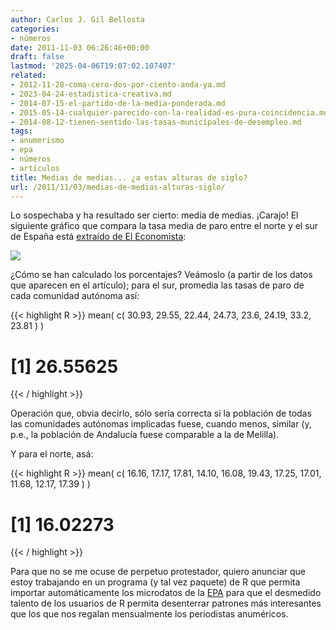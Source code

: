 ```yaml
---
author: Carlos J. Gil Bellosta
categories:
- números
date: 2011-11-03 06:26:46+00:00
draft: false
lastmod: '2025-04-06T19:07:02.107407'
related:
- 2012-11-28-coma-cero-dos-por-ciento-anda-ya.md
- 2023-04-24-estadistica-creativa.md
- 2014-07-15-el-partido-de-la-media-ponderada.md
- 2015-05-14-cualquier-parecido-con-la-realidad-es-pura-coincidencia.md
- 2014-08-12-tienen-sentido-las-tasas-municipales-de-desempleo.md
tags:
- anumerismo
- epa
- números
- artículos
title: Medias de medias... ¿a estas alturas de siglo?
url: /2011/11/03/medias-de-medias-alturas-siglo/
---
```


Lo sospechaba y ha resultado ser cierto: media de medias. ¡Carajo! El siguiente gráfico que compara la tasa media de paro entre el norte y el sur de España está [extraído de El Economista](http://www.eleconomista.es/catalunya/noticias/3488432/10/11/Andalucia-y-Cataluna-las-comunidades-donde-mas-crecio-el-paro.html):

[![](/wp-uploads/2011/10/media_de_medias_el_economista.png#center)
](/wp-uploads/2011/10/media_de_medias_el_economista.png#center)

¿Cómo se han calculado los porcentajes? Veámoslo (a partir de los datos que aparecen en el artículo); para el sur, promedia las tasas de paro de cada comunidad autónoma así:



{{< highlight R >}}
mean( c( 30.93, 29.55, 22.44, 24.73, 23.6, 24.19, 33.2, 23.81 ) )
# [1] 26.55625
{{< / highlight >}}


Operación que, obvia decirlo, sólo sería correcta si la población de todas las comunidades autónomas implicadas fuese, cuando menos, similar (y, p.e., la población de Andalucía fuese comparable a la de Melilla).

Y para el norte, asá:



{{< highlight R >}}
mean( c( 16.16, 17.17, 17.81, 14.10, 16.08, 19.43,
        17.25, 17.01, 11.68, 12.17, 17.39 ) )
# [1] 16.02273
{{< / highlight >}}



Para que no se me ocuse de perpetuo protestador, quiero anunciar que estoy trabajando en un programa (y tal vez paquete) de R que permita importar automáticamente los microdatos de la [EPA](http://www.ine.es/prensa/epa_prensa.htm) para que el desmedido talento de los usuarios de R permita desenterrar patrones más interesantes que los que nos regalan mensualmente los periodistas anuméricos.
